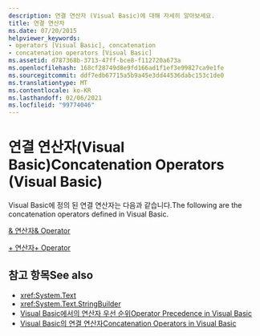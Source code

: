 ```yaml
---
description: 연결 연산자 (Visual Basic)에 대해 자세히 알아보세요.
title: 연결 연산자
ms.date: 07/20/2015
helpviewer_keywords:
- operators [Visual Basic], concatenation
- concatenation operators [Visual Basic]
ms.assetid: d787368b-3713-47ff-bce8-f112720a673a
ms.openlocfilehash: 168cf28749d8e9fd166ad1f1ef3e99827ca9e1fe
ms.sourcegitcommit: ddf7edb67715a5b9a45e3dd44536dabc153c1de0
ms.translationtype: MT
ms.contentlocale: ko-KR
ms.lasthandoff: 02/06/2021
ms.locfileid: "99774046"
---
```

# <a name="concatenation-operators-visual-basic"></a><span data-ttu-id="65c41-103">연결 연산자(Visual Basic)</span><span class="sxs-lookup"><span data-stu-id="65c41-103">Concatenation Operators (Visual Basic)</span></span>

<span data-ttu-id="65c41-104">Visual Basic에 정의 된 연결 연산자는 다음과 같습니다.</span><span class="sxs-lookup"><span data-stu-id="65c41-104">The following are the concatenation operators defined in Visual Basic.</span></span>  
  
 [<span data-ttu-id="65c41-105">& 연산자</span><span class="sxs-lookup"><span data-stu-id="65c41-105">& Operator</span></span>](concatenation-operator.md)  
  
 [<span data-ttu-id="65c41-106">+ 연산자</span><span class="sxs-lookup"><span data-stu-id="65c41-106">+ Operator</span></span>](addition-operator.md)  
  
## <a name="see-also"></a><span data-ttu-id="65c41-107">참고 항목</span><span class="sxs-lookup"><span data-stu-id="65c41-107">See also</span></span>

- <xref:System.Text>
- <xref:System.Text.StringBuilder>
- [<span data-ttu-id="65c41-108">Visual Basic에서의 연산자 우선 순위</span><span class="sxs-lookup"><span data-stu-id="65c41-108">Operator Precedence in Visual Basic</span></span>](operator-precedence.md)
- [<span data-ttu-id="65c41-109">Visual Basic의 연결 연산자</span><span class="sxs-lookup"><span data-stu-id="65c41-109">Concatenation Operators in Visual Basic</span></span>](../../programming-guide/language-features/operators-and-expressions/concatenation-operators.md)
